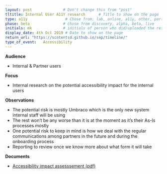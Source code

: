 ```yaml
---
layout: post              # Don't change this from "post"
tltitle: Internal User A11Y research      # Title to show on the page
type: a11y                 # Chose from: lab, online, a11y, other, partner
phase: beta               # chose from discovery, alpha, beta, live
initials: mk              # initials of person who did/uploaded the research
display_date: 4th Oct 2019 # Date to show on the page
return_url: "https://scotentsd.github.io/sep/timeline/"         
type_of_event:   Accessibility
---
```

**Audience**
- Internal & Partner users

**Focus**
- Internal research on the potential accessibility impact for the internal users

**Observations**
- The potential risk is mostly Umbraco which is the only new system internal staff will be using
- The rest won’t be any worse than it is at the moment as it’s their As-Is processes mostly
- One potential risk to keep in mind is how we deal with the regular communications among partners in the future and during the onboarding process
- Reporting to review once we know more about what form it will take


**Documents**
- [ Accessibility impact assesssement (pdf) ](../files/SEP-A11Yassessment-for-internal-staff.pdf)
